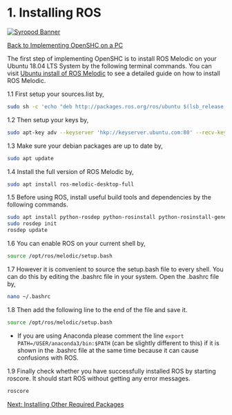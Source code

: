 # 1. Installing ROS

[![Syropod Banner](https://i.imgur.com/QyMTwG3.jpg "CSIRO Robotics")](https://research.csiro.au/robotics/)

[Back to Implementing OpenSHC on a PC](shc_pc.md)

The first step of implementing OpenSHC is to install ROS Melodic on your Ubuntu 18.04 LTS System by the following terminal commands. You can visit [Ubuntu install of ROS Melodic](http://wiki.ros.org/melodic/Installation/Ubuntu) to see a detailed guide on how to install ROS Melodic.

1.1 First setup your sources.list by,

```bash
sudo sh -c 'echo "deb http://packages.ros.org/ros/ubuntu $(lsb_release -sc) main" > /etc/apt/sources.list.d/ros-latest.list'
```

1.2 Then setup your keys by,

```bash
sudo apt-key adv --keyserver 'hkp://keyserver.ubuntu.com:80' --recv-key C1CF6E31E6BADE8868B172B4F42ED6FBAB17C654
```

1.3 Make sure your debian packages are up to date by,

```bash
sudo apt update
```

1.4 Install the full version of ROS Melodic by,

```bash
sudo apt install ros-melodic-desktop-full
```

1.5 Before using ROS, install useful build tools and dependencies by the following commands.

```bash
sudo apt install python-rosdep python-rosinstall python-rosinstall-generator python-wstool build-essential
sudo rosdep init
rosdep update
```

1.6 You can enable ROS on your current shell by,

```bash
source /opt/ros/melodic/setup.bash
```

1.7 However it is convenient to source the setup.bash file to every shell. You can do this by editing the .bashrc file in your system. Open the .bashrc file by,

```bash
nano ~/.bashrc
```

1.8 Then add the following line to the end of the file and save it.

```bash
source /opt/ros/melodic/setup.bash
```

* If you are using Anaconda please comment the line `export PATH=/USER/anaconda3/bin:$PATH` (can be slightly different to this) if it is shown in the .bashrc file at the same time because it can cause confusions with ROS.

1.9 Finally check whether you have successfully installed ROS by starting roscore. It should start ROS without getting any error messages.

```bash
roscore
```

[Next: Installing Other Required Packages](shc_pc_install_other.md)
